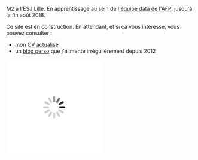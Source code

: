 M2 à l'ESJ Lille. En apprentissage au sein de [l'équipe data de l'AFP](https://interactive.afp.com/), jusqu'à la fin août 2018.

Ce site est en construction. En attendant, et si ça vous intéresse, vous pouvez consulter : 
- mon [CV actualisé](/files/cv.pdf)
- un [blog perso](http://lebiberongrec.wordpress.com) que j'alimente irrégulièrement depuis 2012




![](/files/loading.gif)

